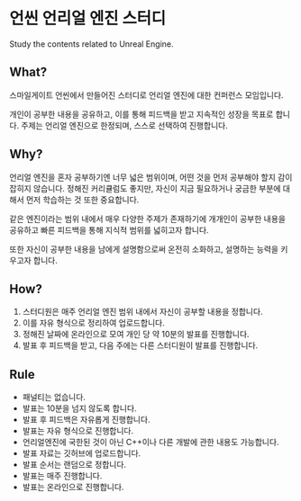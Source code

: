 # 언씬 언리얼 엔진 스터디

Study the contents related to Unreal Engine.

## What?

스마일게이트 언씬에서 만들어진 스터디로 언리얼 엔진에 대한 컨퍼런스 모임입니다.

개인이 공부한 내용을 공유하고, 이를 통해 피드백을 받고 지속적인 성장을 목표로 합니다. 주제는 언리얼 엔진으로 한정되며, 스스로 선택하여 진행합니다.

## Why?

언리얼 엔진을 혼자 공부하기엔 너무 넓은 범위이며, 어떤 것을 먼저 공부해야 할지 감이 잡히지 않습니다. 정해진 커리큘럼도 좋지만, 자신이 지금 필요하거나 궁금한 부분에 대해서 먼저 학습하는 것 또한 중요합니다.

같은 엔진이라는 범위 내에서 매우 다양한 주제가 존재하기에 개개인이 공부한 내용을 공유하고 빠른 피드백을 통해 지식적 범위를 넓히고자 합니다.

또한 자신이 공부한 내용을 남에게 설명함으로써 온전히 소화하고, 설명하는 능력을 키우고자 합니다.

## How?

1. 스터디원은 매주 언리얼 엔진 범위 내에서 자신이 공부할 내용을 정합니다.
2. 이를 자유 형식으로 정리하여 업로드합니다.
3. 정해진 날짜에 온라인으로 모여 개인 당 약 10분의 발표를 진행합니다.
4. 발표 후 피드백을 받고, 다음 주에는 다른 스터디원이 발표를 진행합니다.

## Rule

- 패널티는 없습니다.
- 발표는 10분을 넘지 않도록 합니다.
- 발표 후 피드백은 자유롭게 진행합니다.
- 발표는 자유 형식으로 진행합니다.
- 언리얼엔진에 국한된 것이 아닌 C++이나 다른 개발에 관한 내용도 가능합니다.
- 발표 자료는 깃허브에 업로드합니다.
- 발표 순서는 랜덤으로 정합니다.
- 발표는 매주 진행합니다.
- 발표는 온라인으로 진행합니다.
